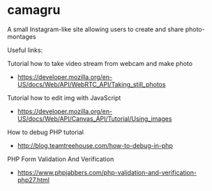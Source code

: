 # camagru
A small Instagram-like site allowing users to create and share photo-montages


Useful links:

Tutorial how to take video stream from webcam and make photo
- https://developer.mozilla.org/en-US/docs/Web/API/WebRTC_API/Taking_still_photos

Tutorial how to edit img with JavaScript
- https://developer.mozilla.org/en-US/docs/Web/API/Canvas_API/Tutorial/Using_images

How to debug PHP tutorial
- http://blog.teamtreehouse.com/how-to-debug-in-php

PHP Form Validation And Verification
- https://www.phpjabbers.com/php-validation-and-verification-php27.html
